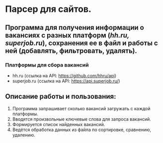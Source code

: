 # Парсер для сайтов.
## Программа для получения информации о вакансиях с разных платформ (_hh.ru, superjob.ru_), сохранения ее в файл и работы с ней (добавлять, фильтровать, удалять).
### Платформы для сбора вакансий
* hh.ru (ссылка на API: https://github.com/hhru/api)
* superjob.ru (ссылка на API: https://api.superjob.ru/)

## Описание работы и пользования:
1. Программа запрашивает сколько вакансий загружать с каждой платформы.
2. Вводятся произвольные ключевые слова для запроса вакансий.
3. Формируется список найденных вакансий.
4. Ведётся обработка данных из файла по сортировке, сравнению, удалению.
